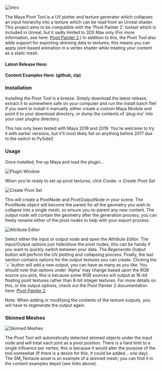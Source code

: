 ![Intro](http://freeshinythings.s3.amazonaws.com/pivots/intro_image.png)

The Maya Pivot Tool is a UV plotter and texture generator which collapses an input hierarchy into a texture which can be read from an Unreal shader. This project aims to be compatible with the 'Pivot Painter 2' toolset which is included in Unreal, but it sadly limited to 3DS Max only (For more information, see here: [Pivot Painter 2](https://docs.unrealengine.com/en-US/Engine/Content/Tools/PivotPainter/PivotPainter2/index.html).) In addition to this, the Pivot Tool also adds support for exporting skinning data to textures; this means you can apply joint-based animation in a vertex shader while treating your content as a static mesh.

#### Latest Release Here: 
#### Content Examples Here: (github, zip)



### Installation

Installing the Pivot Tool is a breeze. Simply download the latest release, extract it to somewhere safe on your computer and run the install batch file! If you want to install it manually, either create a custom Maya Module and point it to your download directory, or dump the contents of 'plug-ins' into your user plugins directory.

This has only been tested with Maya 2018 and 2019. You're welcome to try it with earlier versions, but it'll most likely fail on anything before 2017 due to the switch to PySide2

### Usage

Once installed, fire up Maya and load the plugin...

![Plugin Window](http://freeshinythings.s3.amazonaws.com/pivots/plugin.png)

When you're ready to set up pivot textures, click *Create* -> *Create Pivot Set*

![Create Pivot Set](http://freeshinythings.s3.amazonaws.com/pivots/create_pivot_set.png)

This will create a PivotNode and PivotOutputNode in your scene. The PivotNode object will become the parent for all the geometry you wish to collapse into a single mesh; so ensure you re-parent any new content. The output node will contain the geometry after the generation process, you can freely rename either of the pivot nodes to help with your export process.

![Attribute Editor](http://freeshinythings.s3.amazonaws.com/pivots/attribute_editor.png)

Select either the input or output node and open the *Attribute Editor*. The Input/Output options just hide/show the pivot nodes, this can be handy if you want to quickly switch between your data. The *Regenerate Output* button will perform the UV plotting and collapsing process. Finally, the last section contains options for the output textures you can create. Clicking the '+' button will add a new output, you can have as many as you like. You should note that options under 'Alpha' may change based upon the RGB source you pick, this is because some RGB sources will output at 16-bit floating point textures rather than 8-bit integer textures. For more details on this, or the output options, check out the Pivot Painter 2 documentation here: [Pivot Painter 2](https://docs.unrealengine.com/en-US/Engine/Content/Tools/PivotPainter/PivotPainter2/index.html).

Note: When adding or modifying the contents of the texture outputs, you will have to regenerate the output again.

### Skinned Meshes

![Skinned Meshes](http://freeshinythings.s3.amazonaws.com/pivots/skinned.png)

The Pivot Tool will automatically detected skinned objects under the input node and will treat each joint as a pivot position. There is a hard limit to a single influence per vertex; this is because it would alter the purpose of the tool somewhat (If there is a desire for this, it could be added... one day). The SM_Tentacle asset is an example of a skinned mesh; you can find it in the content examples depot (see links above).



